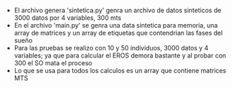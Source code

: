 -  El archivo genera 'sintetica.py' genra un archivo de datos sinteticos de 3000 datos por 4 variables, 300 mts
- En el archivo 'main.py' se genra una data sintetica para memoria, una array de matrices y un array de etiquetas que contendrian las fases del sueño
- Para las pruebas se realizo con 10 y 50 individuos, 3000 datos y 4  variables; ya que para calcular el EROS demora bastante y al probar con 300 el SO mata el proceso
- Lo que se usa para todos los calculos es un array que contiene matrices MTS

